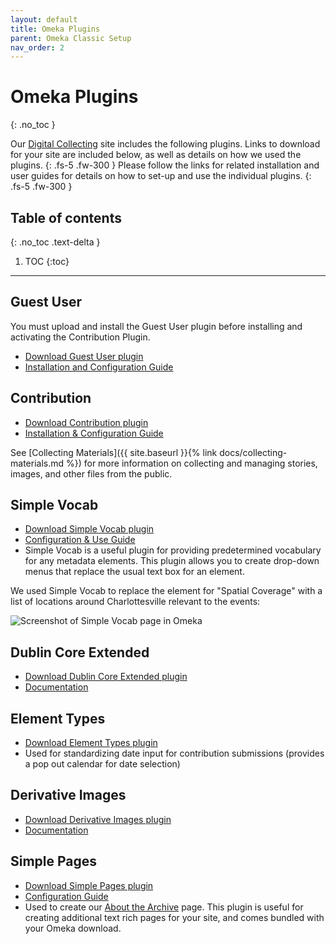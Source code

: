 ```yaml
---
layout: default
title: Omeka Plugins
parent: Omeka Classic Setup
nav_order: 2
---
```


# Omeka Plugins
{: .no_toc }


Our [Digital Collecting](http://digitalcollecting.lib.virginia.edu/rally/) site includes the following plugins. Links to download for your site are included below, as well as details on how we used the plugins. 
{: .fs-5 .fw-300 }
Please follow the links for related installation and user guides for details on how to set-up and use the individual plugins. 
{: .fs-5 .fw-300 }

## Table of contents
{: .no_toc .text-delta }

1. TOC
{:toc}

---

## Guest User
You must upload and install the Guest User plugin before installing and activating the Contribution Plugin.

- [Download Guest User plugin](https://omeka.org/classic/plugins/GuestUser/)
- [Installation and Configuration Guide](https://omeka.org/classic/docs/Plugins/GuestUser/)

## Contribution

- [Download Contribution plugin](https://omeka.org/classic/plugins/Contribution/)
- [Installation & Configuration Guide](https://omeka.org/classic/docs/Plugins/Contribution/)

See [Collecting Materials]({{ site.baseurl }}{% link docs/collecting-materials.md %}) for more information on collecting and managing stories, images, and other files from the public.

## Simple Vocab

- [Download Simple Vocab plugin](https://omeka.org/classic/plugins/SimpleVocab/)
- [Configuration & Use Guide](https://omeka.org/classic/docs/Plugins/SimpleVocab/)
- Simple Vocab is a useful plugin for providing predetermined vocabulary for any metadata elements. This plugin allows you to create drop-down menus that replace the usual text box for an element. 

We used Simple Vocab to replace the element for "Spatial Coverage" with a list of locations around Charlottesville relevant to the events:

![Screenshot of Simple Vocab page in Omeka](https://raw.githubusercontent.com/scholarslab/digital-collect-toolkit/master/assets/images/simple-vocab.png) 

## Dublin Core Extended

- [Download Dublin Core Extended plugin](https://omeka.org/classic/plugins/DublinCoreExtended/)
- [Documentation](https://omeka.org/classic/docs/Plugins/DublinCoreExtended/)

## Element Types

- [Download Element Types plugin](https://omeka.org/classic/plugins/ElementTypes/)
- Used for standardizing date input for contribution submissions (provides a pop out calendar for date selection)

## Derivative Images

- [Download Derivative Images plugin](https://omeka.org/classic/plugins/DerivativeImages/)
- [Documentation](https://omeka.org/classic/docs/Plugins/DerivativeImages/)

## Simple Pages

- [Download Simple Pages plugin](https://omeka.org/classic/plugins/SimplePages/)
- [Configuration Guide](https://omeka.org/classic/docs/Plugins/SimplePages/)
- Used to create our [About the Archive](http://digitalcollecting.lib.virginia.edu/rally/about) page. This plugin is useful for creating additional text rich pages for your site, and comes bundled with your Omeka download.
